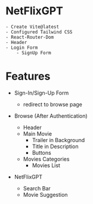 # NetFlixGPT
    - Create Vite@latest
    - Configured Tailwind CSS
    - React-Router-Dom
    - Header
    - Login Form
        - SignUp Form

# Features

- Sign-In/Sign-Up Form
    - redirect to browse page

- Browse (After Authentication)
    - Header
    - Main Movie
        - Trailer in Background
        - Title in Description
        - Buttons
    - Movies Categories
        - Movies List    
- NetFlixGPT
    - Search Bar
    - Movie Suggestion